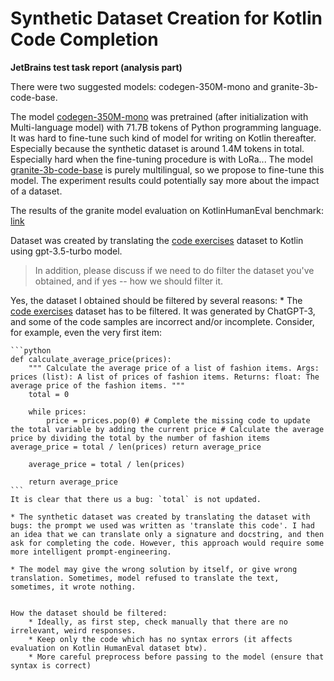 # Synthetic Dataset Creation for Kotlin Code Completion
**JetBrains test task report (analysis part)**

There were two suggested models: codegen-350M-mono and granite-3b-code-base. 

The model [codegen-350M-mono](https://huggingface.co/Salesforce/codegen-350M-mono#codegen-codegen-mono-350m) was pretrained (after initialization with Multi-language model) with 71.7B tokens of Python programming language. It was hard to fine-tune such kind of model for writing on Kotlin thereafter. Especially because the synthetic dataset is around 1.4M tokens in total. Especially hard when the fine-tuning procedure is with LoRa... The model [granite-3b-code-base](https://huggingface.co/ibm-granite/granite-3b-code-base-2k) is purely multilingual, so we propose to fine-tune this model. The experiment results could potentially say more about the impact of a dataset.

The results of the granite model evaluation on KotlinHumanEval benchmark: [link](https://api.wandb.ai/links/kariakinaleksandr/jrq4rla7)


Dataset was created by translating the [code exercises](https://huggingface.co/datasets/jinaai/code_exercises) dataset to Kotlin using gpt-3.5-turbo model.


>  In addition, please discuss if we need to do filter the dataset you've obtained, and if yes -- how we should filter it.

Yes, the dataset I obtained should be filtered by several reasons:
    * The [code exercises](https://huggingface.co/datasets/jinaai/code_exercises) dataset has to be filtered. It was generated by ChatGPT-3, and some of the code samples are incorrect and/or incomplete. Consider, for example, even the very first item:

    ```python
    def calculate_average_price(prices): 
        """ Calculate the average price of a list of fashion items. Args: prices (list): A list of prices of fashion items. Returns: float: The average price of the fashion items. """	
        total = 0 
        
        while prices: 
            price = prices.pop(0) # Complete the missing code to update the total variable by adding the current price # Calculate the average price by dividing the total by the number of fashion items average_price = total / len(prices) return average_price

        average_price = total / len(prices) 
        
        return average_price
    ```
    It is clear that there us a bug: `total` is not updated.

    * The synthetic dataset was created by translating the dataset with bugs: the prompt we used was written as 'translate this code'. I had an idea that we can translate only a signature and docstring, and then ask for completing the code. However, this approach would require some more intelligent prompt-engineering. 

    * The model may give the wrong solution by itself, or give wrong translation. Sometimes, model refused to translate the text, sometimes, it wrote nothing.


    How the dataset should be filtered:
        * Ideally, as first step, check manually that there are no irrelevant, weird responses.  
        * Keep only the code which has no syntax errors (it affects evaluation on Kotlin HumanEval dataset btw).
        * More careful preprocess before passing to the model (ensure that syntax is correct)



